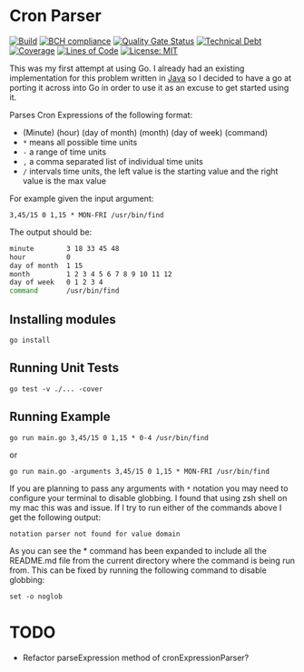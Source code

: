 # Cron Parser

[![Build](https://github.com/michaelruocco/cron-expression-parser-go/workflows/pipeline/badge.svg)](https://github.com/michaelruocco/cron-expression-parser-go/actions)
[![BCH compliance](https://bettercodehub.com/edge/badge/michaelruocco/cron-expression-parser-go?branch=master)](https://bettercodehub.com/)
[![Quality Gate Status](https://sonarcloud.io/api/project_badges/measure?project=michaelruocco_cron-expression-parser-go&metric=alert_status)](https://sonarcloud.io/dashboard?id=michaelruocco_cron-expression-parser-go)
[![Technical Debt](https://sonarcloud.io/api/project_badges/measure?project=michaelruocco_cron-expression-parser-go&metric=sqale_index)](https://sonarcloud.io/dashboard?id=michaelruocco_cron-expression-parser-go)
[![Coverage](https://sonarcloud.io/api/project_badges/measure?project=michaelruocco_cron-expression-parser-go&metric=coverage)](https://sonarcloud.io/dashboard?id=michaelruocco_cron-expression-parser-go)
[![Lines of Code](https://sonarcloud.io/api/project_badges/measure?project=michaelruocco_cron-expression-parser-go&metric=ncloc)](https://sonarcloud.io/dashboard?id=michaelruocco_cron-expression-parser-go)
[![License: MIT](https://img.shields.io/badge/License-MIT-yellow.svg)](https://opensource.org/licenses/MIT)

This was my first attempt at using Go. I already had an existing implementation for this problem written
in [Java](https://github.com/michaelruocco/cron-expression-parser-java) so I decided to have a go at porting it across into Go in order to use it as an excuse to get started using it.

Parses Cron Expressions of the following format:

*   (Minute) (hour) (day of month) (month) (day of week) (command)
*   `*` means all possible time units
*   `-` a range of time units
*   `,` a comma separated list of individual time units
*   `/` intervals time units, the left value is the starting value and the right value is the max value

For example given the input argument:

`3,45/15 0 1,15 * MON-FRI /usr/bin/find`

The output should be:

```bash
minute        3 18 33 45 48
hour          0
day of month  1 15
month         1 2 3 4 5 6 7 8 9 10 11 12
day of week   0 1 2 3 4
command       /usr/bin/find
```

## Installing modules

`go install`

## Running Unit Tests

`go test -v ./... -cover`

## Running Example

`go run main.go 3,45/15 0 1,15 * 0-4 /usr/bin/find`

or

`go run main.go -arguments 3,45/15 0 1,15 * MON-FRI /usr/bin/find`

If you are planning to pass any arguments with `*` notation you may
need to configure your terminal to disable globbing. I found that using zsh shell on my mac this was
and issue. If I try to run either of the commands above I get the following output:

`notation parser not found for value domain`

As you can see the * command has been expanded to include all the README.md file
from the current directory where the command is being run from. This can be fixed by
running the following command to disable globbing:

`set -o noglob`

# TODO

*  Refactor parseExpression method of cronExpressionParser?
